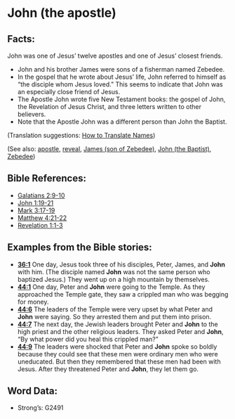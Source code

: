 # John (the apostle)

## Facts:

John was one of Jesus’ twelve apostles and one of Jesus’ closest friends.

* John and his brother James were sons of a fisherman named Zebedee.
* In the gospel that he wrote about Jesus’ life, John referred to himself as “the disciple whom Jesus loved.” This seems to indicate that John was an especially close friend of Jesus.
* The Apostle John wrote five New Testament books: the gospel of John, the Revelation of Jesus Christ, and three letters written to other believers.
* Note that the Apostle John was a different person than John the Baptist.

(Translation suggestions: [How to Translate Names](../../translate/translate-names))

(See also: [apostle](../kt/apostle.md), [reveal](../kt/reveal.md), [James (son of Zebedee)](../names/jamessonofzebedee.md), [John (the Baptist)](../names/johnthebaptist.md), [Zebedee](../names/zebedee.md))

## Bible References:

* [Galatians 2:9-10](rc://en/tn/help/gal/02/09)
* [John 1:19-21](rc://en/tn/help/jhn/01/19)
* [Mark 3:17-19](rc://en/tn/help/mrk/03/17)
* [Matthew 4:21-22](rc://en/tn/help/mat/04/21)
* [Revelation 1:1-3](rc://en/tn/help/rev/01/01)

## Examples from the Bible stories:

* __[36:1](rc://en/tn/help/obs/36/01)__ One day, Jesus took three of his disciples, Peter, James, and __John__ with him. (The disciple named __John__ was not the same person who baptized Jesus.) They went up on a high mountain by themselves.
* __[44:1](rc://en/tn/help/obs/44/01)__ One day, Peter and __John__ were going to the Temple. As they approached the Temple gate, they saw a crippled man who was begging for money.
* __[44:6](rc://en/tn/help/obs/44/06)__ The leaders of the Temple were very upset by what Peter and __John__ were saying. So they arrested them and put them into prison.
* __[44:7](rc://en/tn/help/obs/44/07)__ The next day, the Jewish leaders brought Peter and __John__ to the high priest and the other religious leaders. They asked Peter and __John__, “By what power did you heal this crippled man?”
* __[44:9](rc://en/tn/help/obs/44/09)__ The leaders were shocked that Peter and __John__ spoke so boldly because they could see that these men were ordinary men who were uneducated. But then they remembered that these men had been with Jesus. After they threatened Peter and __John__, they let them go.

## Word Data:

* Strong’s: G2491
